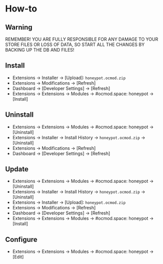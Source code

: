 # How-to

## Warning
REMEMBER! YOU ARE FULLY RESPONSIBLE FOR ANY DAMAGE TO YOUR STORE FILES OR LOSS OF DATA, SO START ALL THE CHANGES BY BACKING UP THE DB AND FILES!

## Install
* Extensions → Installer → [Upload]: `honeypot.ocmod.zip`
* Extensions → Modifications → [Refresh]
* Dashboard → [Developer Settings] → [Refresh]
* Extensions → Extensions → Modules → #ocmod.space: honeypot → [Install]

## Uninstall
* Extensions → Extensions → Modules → #ocmod.space: honeypot → [Uninstall]
* Extensions → Installer → Install History → `honeypot.ocmod.zip` → [Uninstall]
* Extensions → Modifications → [Refresh]
* Dashboard → [Developer Settings] → [Refresh]

## Update
* Extensions → Extensions → Modules → #ocmod.space: honeypot → [Uninstall]
* Extensions → Installer → Install History → `honeypot.ocmod.zip` → [Uninstall]
* Extensions → Installer → [Upload]: `honeypot.ocmod.zip`
* Extensions → Modifications → [Refresh]
* Dashboard → [Developer Settings] → [Refresh]
* Extensions → Extensions → Modules → #ocmod.space: honeypot → [Install]

## Configure
* Extensions → Extensions → Modules → #ocmod.space: honeypot → [Edit]



